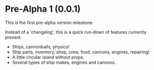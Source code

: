 # Pre-Alpha 1 (0.0.1)

This is the first pre-alpha version milestone.

Instead of a 'changelog', this is a quick run-down of features currently present.

* Ships, cannonballs, physics!
* Ship parts, inventory, shop, crew, food, cannons, engines, repairing!
* A little circular island without props.
* Several types of ship makes, engines and cannons.
